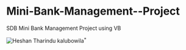 
# Mini-Bank-Management--Project
SDB Mini Bank Management Project using VB




<img align="center" alt= "Heshan Tharindu kalubowila" src="SDB.jpg (1370×770) (raw.githubusercontent.com)"/>"


